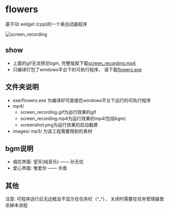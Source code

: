 # flowers
基于Qt widget (cpp)的一个表白动画程序

![screen_recording](./screenshot/screen_recording.gif)

## show
- 上面的gif无法预览bgm, 完整版就下载[screen_recording.mp4](https://github.com/IfanTsai/flowers/blob/master/screenshot/screen_recording.mp4)
- 只编译打包了windows平台下的可执行程序， 请下载[flowers.exe](https://github.com/IfanTsai/flowers/blob/master/exe/flowers.exe)

## 文件夹说明
- exe/flowers.exe 为编译好可直接在windows平台下运行的可执行程序
- mp4/
  - screen_recording.gif为运行效果的gif
  - screen_recording.mp4为运行效果的mp4(包括bgm)
  - screenshot.png为运行效果的启动截屏
- images/ mp3/ 为该工程需要用到的素材

## bgm说明
- 烟花界面: 望天(纯音乐) —— 孙无忧
- 爱心界面: 惟爱你 —— 许嵩

## 其他
注意: 可程序运行后无边框且不显示在任务栏（^_^）， 关闭时需要在任务管理器里杀掉本进程